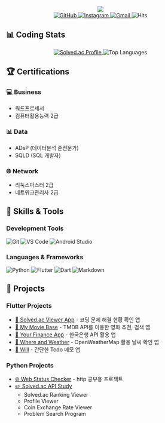 <div align="center">
  <img src="https://capsule-render.vercel.app/api?type=waving&height=300&text=Welcome%20to%20Rhee's%20GitHub&fontSize=55&fontColor=ffffff&fontAlignY=35&color=gradient&customColorList=4,24,40,45,60&animation=twinkling&desc=Information%20Telecommunication%20Engineering%20@%20INU&descAlignY=60&descSize=20" />
</div>

<div align="center">
  <a href="https://github.com/roypower6?tab=repositories">
    <img src="https://img.shields.io/badge/GitHub-181717?style=flat-square&logo=GitHub&logoColor=white" alt="GitHub">
  </a>
  <a href="https://www.instagram.com/seunggi860/">
    <img src="https://img.shields.io/badge/Instagram-E4405F?style=flat-square&logo=Instagram&logoColor=white" alt="Instagram">
  </a>
  <a href="mailto:roy040707@gmail.com">
    <img src="https://img.shields.io/badge/Gmail-EA4335?style=flat-square&logo=Gmail&logoColor=white" alt="Gmail">
  </a>
  <img src="https://hits.seeyoufarm.com/api/count/incr/badge.svg?url=https%3A%2F%2Fgithub.com%2Froypower6&count_bg=%231AD13B&title_bg=%23555555&icon=&icon_color=%23E7E7E7&title=visitors&edge_flat=true" alt="Hits">
</div>

## 📊 Coding Stats
<div align="center">
  <a href="https://solved.ac/roy6924">
    <img src="http://mazassumnida.wtf/api/v2/generate_badge?boj=roy6924" alt="Solved.ac Profile">
  </a>
  <img src="https://github-readme-stats.vercel.app/api/top-langs/?username=roypower6&layout=compact&theme=tokyonight" alt="Top Languages">
</div>

## 🏆 Certifications
### 💻 Business
- 워드프로세서
- 컴퓨터활용능력 2급

### 📊 Data
- ADsP (데이터분석 준전문가)
- SQLD (SQL 개발자)

### 🌐 Network
- 리눅스마스터 2급
- 네트워크관리사 2급

## 💪 Skills & Tools
### Development Tools
![Git](https://img.shields.io/badge/Git-F05032?style=flat-square&logo=Git&logoColor=white)
![VS Code](https://img.shields.io/badge/VS%20Code-007ACC?style=flat-square&logo=Visual%20Studio%20Code&logoColor=white)
![Android Studio](https://img.shields.io/badge/Android%20Studio-3DDC84?style=flat-square&logo=Android%20Studio&logoColor=white)

### Languages & Frameworks
![Python](https://img.shields.io/badge/Python-3776AB?style=flat-square&logo=Python&logoColor=white)
![Flutter](https://img.shields.io/badge/Flutter-02569B?style=flat-square&logo=Flutter&logoColor=white)
![Dart](https://img.shields.io/badge/Dart-0175C2?style=flat-square&logo=Dart&logoColor=white)
![Markdown](https://img.shields.io/badge/Markdown-000000?style=flat-square&logo=Markdown&logoColor=white)

## 🚀 Projects
### Flutter Projects
- [📱 Solved.ac Viewer App](https://github.com/roypower6/Solved.ac-Viewer) - 코딩 문제 해결 현황 확인 앱
- [📱 My Movie Base](https://github.com/roypower6/my_movie_base) - TMDB API를 이용한 영화 추천, 검색 앱
- [📱 Your Finance App](https://github.com/roypower6/your_finance) - 한국은행 API 활용 앱
- [📱 Where and Weather](https://github.com/roypower6/Where-and-Weather) - OpenWeatherMap 활용 날씨 확인 앱
- [📱 Will](https://github.com/roypower6/Will) - 간단한 Todo 메모 앱

### Python Projects
- [🌐 Web Status Checker](https://github.com/roypower6/NomadCoder-Python-Lecture/blob/main/URL_Checker.py) - http 공부용 프로젝트
- [✏️ Solved.ac API Study](https://github.com/roypower6/Solved.ac-API-Study)
  - Solved.ac Ranking Viewer
  - Profile Viewer
  - Coin Exchange Rate Viewer
  - Problem Search Program
